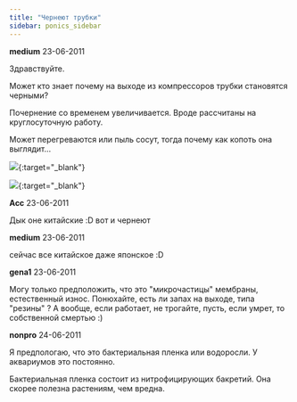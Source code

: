 ```yaml
---
title: "Чернеют трубки"
sidebar: ponics_sidebar
---
```


**medium** 23-06-2011

Здравствуйте.

Может кто знает почему на выходе из компрессоров трубки становятся черными?

Почернение со временем увеличивается. Вроде рассчитаны на круглосуточную работу. 

Может перегреваются или пыль сосут, тогда почему как копоть она выглядит... 

[![](/attachimages/7414_komp1.jpg)](https://t.me/ponics_ru_files/5578){:target="_blank"}

[![](/attachimages/7416_komp2.jpg)](https://t.me/ponics_ru_files/5579){:target="_blank"}

**Acc** 23-06-2011

Дык оне китайские :D вот и чернеют


**medium** 23-06-2011

сейчас все китайское даже японское :D


**gena1** 23-06-2011

Могу только предположить, что это "микрочастицы" мембраны, естественный износ. Понюхайте, есть ли запах на выходе, типа "резины" ? А вообще, если работает, не трогайте, пусть, если умрет, то собственной смертью :)


**nonpro** 24-06-2011

Я предпологаю, что это бактериальная пленка или водоросли. У аквариумов это постоянно.

Бактериальная пленка состоит из нитрофицирующих бакретий. Она скорее полезна растениям, чем вредна.


